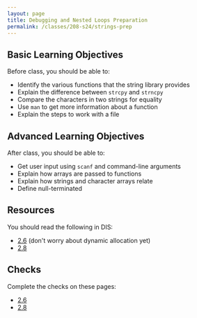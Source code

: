 ```yaml
---
layout: page
title: Debugging and Nested Loops Preparation
permalink: /classes/208-s24/strings-prep
---
```


<!--## Overview-->

## Basic Learning Objectives
Before class, you should  be able to:
* Identify the various functions that the string library provides
* Explain the difference between `strcpy` and `strncpy`
* Compare the characters in two strings for equality
* Use `man` to get more information about a function
* Explain the steps to work with a file

## Advanced Learning Objectives
After class, you should be able to:
* Get user input using `scanf` and command-line arguments
* Explain how arrays are passed to functions
* Explain how strings and character arrays relate
* Define null-terminated


## Resources
You should read the following in DIS: 
* [2.6](https://diveintosystems.org/book/C2-C_depth/strings.html) (don't worry about dynamic allocation yet)
* [2.8](https://diveintosystems.org/book/C2-C_depth/IO.html)

## Checks
Complete the checks on these pages:
* [2.6](http://runestone.cs.swarthmore.edu/DIS_Exercises/section-2_6.html)
* [2.8](http://runestone.cs.swarthmore.edu/DIS_Exercises/section-2_8.html)
